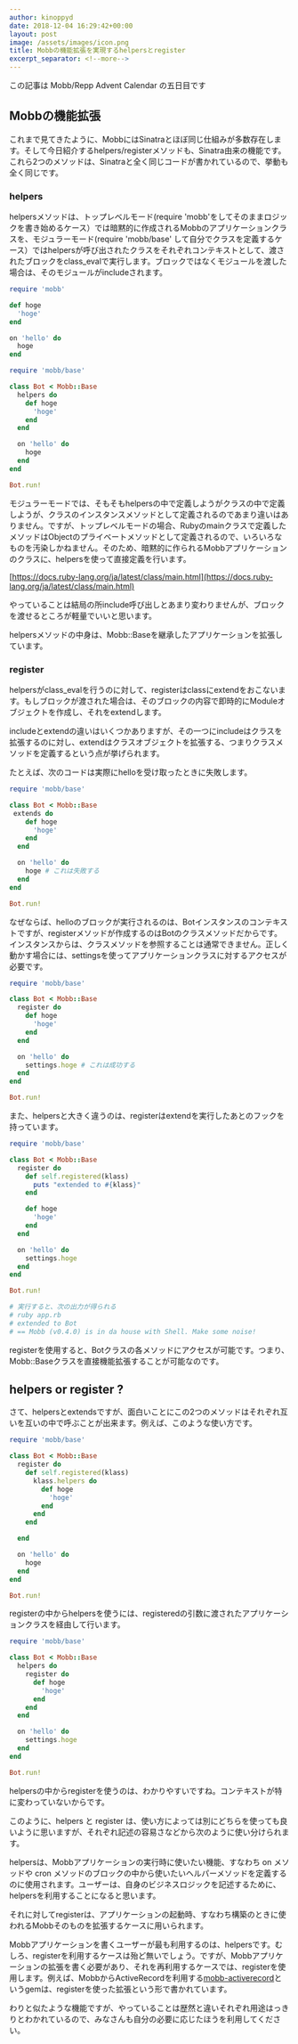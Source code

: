 ```yaml
---
author: kinoppyd
date: 2018-12-04 16:29:42+00:00
layout: post
image: /assets/images/icon.png
title: Mobbの機能拡張を実現するhelpersとregister
excerpt_separator: <!--more-->
---
```


この記事は Mobb/Repp Advent Calendar の五日目です


## Mobbの機能拡張


これまで見てきたように、MobbにはSinatraとほぼ同じ仕組みが多数存在します。そして今日紹介するhelpers/registerメソッドも、Sinatra由来の機能です。これら2つのメソッドは、Sinatraと全く同じコードが書かれているので、挙動も全く同じです。


### helpers


helpersメソッドは、トップレベルモード(require 'mobb'をしてそのままロジックを書き始めるケース）では暗黙的に作成されるMobbのアプリケーションクラスを、モジュラーモード(require 'mobb/base' して自分でクラスを定義するケース）ではhelpersが呼び出されたクラスをそれぞれコンテキストとして、渡されたブロックをclass_evalで実行します。ブロックではなくモジュールを渡した場合は、そのモジュールがincludeされます。

```ruby
require 'mobb'

def hoge
  'hoge'
end

on 'hello' do
  hoge
end
```


```ruby
require 'mobb/base'

class Bot < Mobb::Base
  helpers do
    def hoge
      'hoge'
    end
  end

  on 'hello' do
    hoge
  end
end

Bot.run!
```

モジュラーモードでは、そもそもhelpersの中で定義しようがクラスの中で定義しようが、クラスのインスタンスメソッドとして定義されるのであまり違いはありません。ですが、トップレベルモードの場合、Rubyのmainクラスで定義したメソッドはObjectのプライベートメソッドとして定義されるので、いろいろなものを汚染しかねません。そのため、暗黙的に作られるMobbアプリケーションのクラスに、helpersを使って直接定義を行います。

[https://docs.ruby-lang.org/ja/latest/class/main.html](https://docs.ruby-lang.org/ja/latest/class/main.html)

やっていることは結局の所include呼び出しとあまり変わりませんが、ブロックを渡せるところが軽量でいいと思います。

helpersメソッドの中身は、Mobb::Baseを継承したアプリケーションを拡張しています。

<!--more-->

### register


helpersがclass_evalを行うのに対して、registerはclassにextendをおこないます。もしブロックが渡された場合は、そのブロックの内容で即時的にModuleオブジェクトを作成し、それをextendします。

includeとextendの違いはいくつかありますが、その一つにincludeはクラスを拡張するのに対し、extendはクラスオブジェクトを拡張する、つまりクラスメソッドを定義するという点が挙げられます。

たとえば、次のコードは実際にhelloを受け取ったときに失敗します。

```ruby
require 'mobb/base'

class Bot < Mobb::Base
 extends do
    def hoge
      'hoge'
    end
  end

  on 'hello' do
    hoge # これは失敗する
  end
end

Bot.run!
```

なぜならば、helloのブロックが実行されるのは、Botインスタンスのコンテキストですが、registerメソッドが作成するのはBotのクラスメソッドだからです。インスタンスからは、クラスメソッドを参照することは通常できません。正しく動かす場合には、settingsを使ってアプリケーションクラスに対するアクセスが必要です。

```ruby
require 'mobb/base'

class Bot < Mobb::Base
  register do
    def hoge
      'hoge'
    end
  end

  on 'hello' do
    settings.hoge # これは成功する
  end
end

Bot.run!
```

また、helpersと大きく違うのは、registerはextendを実行したあとのフックを持っています。

```ruby
require 'mobb/base'

class Bot < Mobb::Base
  register do
    def self.registered(klass)
      puts "extended to #{klass}"
    end

    def hoge
      'hoge'
    end
  end

  on 'hello' do
    settings.hoge
  end
end

Bot.run!

# 実行すると、次の出力が得られる
# ruby app.rb
# extended to Bot
# == Mobb (v0.4.0) is in da house with Shell. Make some noise!
```

registerを使用すると、Botクラスの各メソッドにアクセスが可能です。つまり、Mobb::Baseクラスを直接機能拡張することが可能なのです。


## helpers or register ?


さて、helpersとextendsですが、面白いことにこの2つのメソッドはそれぞれ互いを互いの中で呼ぶことが出来ます。例えば、このような使い方です。

```ruby
require 'mobb/base'

class Bot < Mobb::Base
  register do
    def self.registered(klass)
      klass.helpers do
        def hoge
          'hoge'
        end
      end
    end

  end

  on 'hello' do
    hoge
  end
end

Bot.run!
```

registerの中からhelpersを使うには、registeredの引数に渡されたアプリケーションクラスを経由して行います。

```ruby
require 'mobb/base'

class Bot < Mobb::Base
  helpers do
    register do
      def hoge
        'hoge'
      end
    end
  end

  on 'hello' do
    settings.hoge
  end
end

Bot.run!
```

helpersの中からregisterを使うのは、わかりやすいですね。コンテキストが特に変わっていないからです。

このように、helpers と register は、使い方によっては別にどちらを使っても良いように思いますが、それぞれ記述の容易さなどから次のように使い分けられます。

helpersは、Mobbアプリケーションの実行時に使いたい機能、すなわち on メソッドや cron メソッドのブロックの中から使いたいヘルパーメソッドを定義するのに使用されます。ユーザーは、自身のビジネスロジックを記述するために、helpersを利用することになると思います。

それに対してregisterは、アプリケーションの起動時、すなわち構築のときに使われるMobbそのものを拡張するケースに用いられます。

Mobbアプリケーションを書くユーザーが最も利用するのは、helpersです。むしろ、registerを利用するケースは殆ど無いでしょう。ですが、Mobbアプリケーションの拡張を書く必要があり、それを再利用するケースでは、registerを使用します。例えば、MobbからActiveRecordを利用する[mobb-activerecord](https://github.com/kinoppyd/mobb-activerecord)というgemは、registerを使った拡張という形で書かれています。

わりと似たような機能ですが、やっていることは歴然と違いそれぞれ用途はっきりとわかれているので、みなさんも自分の必要に応じたほうを利用してください。
